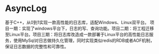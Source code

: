 # AsyncLog
基于C++，从0到1实现一款高性能的日志库，适配Windows、Linux双平台。 项目一期：实现了windows平台下，日志的写、查询功能。项目二期：将工程迁移至Linux平台。项目三期：将日志库改造成一款部署于Linux平台的高性能日志服务，使用MySql对日志做持久化管理，同时实现类似redis的RDB或者AOF机制，保证日志数据的完整性和可靠性。
